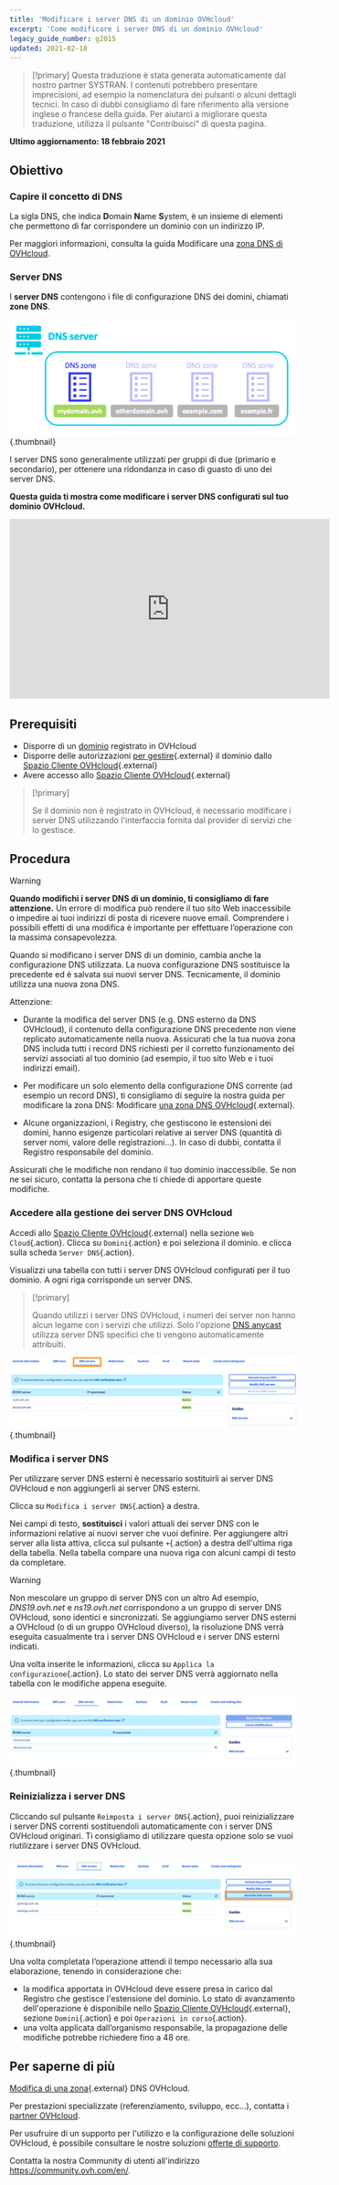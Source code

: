 ```yaml
---
title: 'Modificare i server DNS di un dominio OVHcloud'
excerpt: 'Come modificare i server DNS di un dominio OVHcloud'
legacy_guide_number: g2015
updated: 2021-02-18
---
```


> [!primary]
> Questa traduzione è stata generata automaticamente dal nostro partner SYSTRAN. I contenuti potrebbero presentare imprecisioni, ad esempio la nomenclatura dei pulsanti o alcuni dettagli tecnici. In caso di dubbi consigliamo di fare riferimento alla versione inglese o francese della guida. Per aiutarci a migliorare questa traduzione, utilizza il pulsante "Contribuisci" di questa pagina.
>

**Ultimo aggiornamento: 18 febbraio 2021**

## Obiettivo

### Capire il concetto di DNS 

La sigla DNS, che indica **D**omain **N**ame **S**ystem, è un insieme di elementi che permettono di far corrispondere un dominio con un indirizzo IP.

Per maggiori informazioni, consulta la guida Modificare una [zona DNS di OVHcloud](/pages/web_cloud/domains/dns_zone_edit#understanddns).

### Server DNS 

I **server DNS** contengono i file di configurazione DNS dei domini, chiamati **zone DNS**.

![DNS](images/dnsserver.png){.thumbnail}

I server DNS sono generalmente utilizzati per gruppi di due (primario e secondario), per ottenere una ridondanza in caso di guasto di uno dei server DNS.

**Questa guida ti mostra come modificare i server DNS configurati sul tuo dominio OVHcloud.**

<iframe width="560" height="315" src="https://www.youtube-nocookie.com/embed/BvrUi26ShzI" frameborder="0" allow="accelerometer; autoplay; clipboard-write; encrypted-media; gyroscope; picture-in-picture" allowfullscreen></iframe>

## Prerequisiti

- Disporre di un [dominio](https://www.ovhcloud.com/it/domains/) registrato in OVHcloud
- Disporre delle autorizzazioni [per gestire](/pages/account_and_service_management/account_information/managing_contacts){.external} il dominio dallo [Spazio Cliente OVHcloud](https://www.ovh.com/auth/?action=gotomanager&from=https://www.ovh.it/&ovhSubsidiary=it){.external}
- Avere accesso allo [Spazio Cliente OVHcloud](https://www.ovh.com/auth/?action=gotomanager&from=https://www.ovh.it/&ovhSubsidiary=it){.external}

> [!primary]
>
> Se il dominio non è registrato in OVHcloud, è necessario modificare i server DNS utilizzando l'interfaccia fornita dal provider di servizi che lo gestisce.
>

## Procedura

> [!warning]
>
> **Quando modifichi i server DNS di un dominio, ti consigliamo di fare attenzione.** Un errore di modifica può rendere il tuo sito Web inaccessibile o impedire ai tuoi indirizzi di posta di ricevere nuove email. Comprendere i possibili effetti di una modifica è importante per effettuare l’operazione con la massima consapevolezza.
>

Quando si modificano i server DNS di un dominio, cambia anche la configurazione DNS utilizzata. La nuova configurazione DNS sostituisce la precedente ed è salvata sui nuovi server DNS. Tecnicamente, il dominio utilizza una nuova zona DNS.

Attenzione:

- Durante la modifica del server DNS (e.g. DNS esterno da DNS OVHcloud), il contenuto della configurazione DNS precedente non viene replicato automaticamente nella nuova. Assicurati che la tua nuova zona DNS includa tutti i record DNS richiesti per il corretto funzionamento dei servizi associati al tuo dominio (ad esempio, il tuo sito Web e i tuoi indirizzi email).

- Per modificare un solo elemento della configurazione DNS corrente (ad esempio un record DNS), ti consigliamo di seguire la nostra guida per modificare la zona DNS: Modificare [una zona DNS OVHcloud](/pages/web_cloud/domains/dns_zone_edit){.external}.

- Alcune organizzazioni, i Registry, che gestiscono le estensioni dei domini, hanno esigenze particolari relative ai server DNS (quantità di server nomi, valore delle registrazioni...). In caso di dubbi, contatta il Registro responsabile del dominio.

Assicurati che le modifiche non rendano il tuo dominio inaccessibile. Se non ne sei sicuro, contatta la persona che ti chiede di apportare queste modifiche.


### Accedere alla gestione dei server DNS OVHcloud

Accedi allo [Spazio Cliente OVHcloud](https://www.ovh.com/auth/?action=gotomanager&from=https://www.ovh.it/&ovhSubsidiary=it){.external} nella sezione `Web Cloud`{.action}. Clicca su `Domini`{.action} e poi seleziona il dominio. e clicca sulla scheda `Server DNS`{.action}.

Visualizzi una tabella con tutti i server DNS OVHcloud configurati per il tuo dominio. A ogni riga corrisponde un server DNS. 

> [!primary]
>
> Quando utilizzi i server DNS OVHcloud, i numeri dei server non hanno alcun legame con i servizi che utilizzi. Solo l'opzione [DNS anycast](https://www.ovhcloud.com/it/domains/options/dns-anycast/) utilizza server DNS specifici che ti vengono automaticamente attribuiti.

![dns server](images/edit-dns-server-ovh-step1.png){.thumbnail}

### Modifica i server DNS

Per utilizzare server DNS esterni è necessario sostituirli ai server DNS OVHcloud e non aggiungerli ai server DNS esterni.

Clicca su `Modifica i server DNS`{.action} a destra.

Nei campi di testo, **sostituisci** i valori attuali dei server DNS con le informazioni relative ai nuovi server che vuoi definire. Per aggiungere altri server alla lista attiva, clicca sul pulsante `+`{.action} a destra dell'ultima riga della tabella. Nella tabella compare una nuova riga con alcuni campi di testo da completare.

> [!warning]
>
> Non mescolare un gruppo di server DNS con un altro
> Ad esempio, *DNS19.ovh.net* e *ns19.ovh.net* corrispondono a un gruppo di server DNS OVHcloud, sono identici e sincronizzati. Se aggiungiamo server DNS esterni a OVHcloud (o di un gruppo OVHcloud diverso), la risoluzione DNS verrà eseguita casualmente tra i server DNS OVHcloud e i server DNS esterni indicati.

Una volta inserite le informazioni, clicca su `Applica la configurazione`{.action}. Lo stato dei server DNS verrà aggiornato nella tabella con le modifiche appena eseguite.

![dns server](images/edit-dns-server-ovh-step2.png){.thumbnail}

### Reinizializza i server DNS 

Cliccando sul pulsante `Reimposta i server DNS`{.action}, puoi reinizializzare i server DNS correnti sostituendoli automaticamente con i server DNS OVHcloud originari. Ti consigliamo di utilizzare questa opzione solo se vuoi riutilizzare i server DNS OVHcloud. 

![dns server](images/edit-dns-server-ovh-step3.png){.thumbnail}

Una volta completata l’operazione attendi il tempo necessario alla sua elaborazione, tenendo in considerazione che: 

- la modifica apportata in OVHcloud deve essere presa in carico dal Registro che gestisce l'estensione del dominio. Lo stato di avanzamento dell'operazione è disponibile nello [Spazio Cliente OVHcloud](https://www.ovh.com/auth/?action=gotomanager&from=https://www.ovh.it/&ovhSubsidiary=it){.external}, sezione `Domini`{.action} e poi `Operazioni in corso`{.action}.
- una volta applicata dall’organismo responsabile, la propagazione delle modifiche potrebbe richiedere fino a 48 ore.

## Per saperne di più

[ Modifica di una zona](/pages/web_cloud/domains/dns_zone_edit){.external} DNS OVHcloud.

Per prestazioni specializzate (referenziamento, sviluppo, ecc...), contatta i [partner OVHcloud](https://partner.ovhcloud.com/it/directory/).

Per usufruire di un supporto per l'utilizzo e la configurazione delle soluzioni OVHcloud, è possibile consultare le nostre soluzioni [offerte di supporto](https://www.ovhcloud.com/it/support-levels/).

Contatta la nostra Community di utenti all'indirizzo <https://community.ovh.com/en/>.
